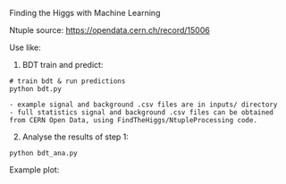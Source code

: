 Finding the Higgs with Machine Learning

Ntuple source: https://opendata.cern.ch/record/15006

Use like:

   1. BDT train and predict: 
```
# train bdt & run predictions 
python bdt.py

- example signal and background .csv files are in inputs/ directory
- full statistics signal and background .csv files can be obtained from CERN Open Data, using FindTheHiggs/NtupleProcessing code.

```


   2. Analyse the results of step 1: 
```
python bdt_ana.py
```

Example plot:



